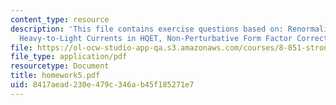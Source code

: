 ```yaml
---
content_type: resource
description: 'This file contains exercise questions based on: Renormalization of cF(?),
  Heavy-to-Light Currents in HQET, Non-Perturbative Form Factor Corrections.'
file: https://ol-ocw-studio-app-qa.s3.amazonaws.com/courses/8-851-strong-interactions-effective-field-theories-of-qcd-spring-2006/8417aead230e479c346ab45f185271e7_homework5.pdf
file_type: application/pdf
resourcetype: Document
title: homework5.pdf
uid: 8417aead-230e-479c-346a-b45f185271e7
---
```

